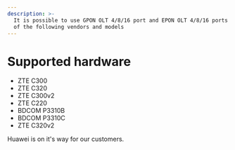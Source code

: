 ```yaml
---
description: >-
  It is possible to use GPON OLT 4/8/16 port and EPON OLT 4/8/16 ports versions
  of the following vendors and models
---
```


# Supported hardware

* ZTE C300
* ZTE C320
* ZTE C300v2
* ZTE C220
* BDCOM P3310B
* BDCOM P3310C
* ZTE C320v2

Huawei is on it's way for our customers.
